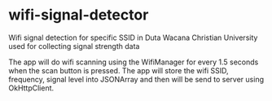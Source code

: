 # wifi-signal-detector
Wifi signal detection for specific SSID in Duta Wacana Christian University used for collecting signal strength data

The app will do wifi scanning using the WifiManager for every 1.5 seconds when the scan button is pressed. The app will 
store the wifi SSID, frequency, signal level into JSONArray and then will be send to server using OkHttpClient.
